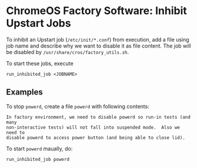 ChromeOS Factory Software: Inhibit Upstart Jobs
===============================================
To inhibit an Upstart job (`/etc/init/*.conf`) from execution, add a file using
job name and describe why we want to disable it as file content. The job will be
disabled by `/usr/share/cros/factory_utils.sh`.

To start these jobs, execute

    run_inhibited_job <JOBNAME>

Examples
--------
To stop `powerd`, create a file `powerd` with following contents:

    In factory environment, we need to disable powerd so run-in tests (and many
    non-interactive tests) will not fall into suspended mode.  Also we need to
    disable powerd to access power button (and being able to close lid).


To start `powerd` maually, do:

    run_inhibited_job powerd
